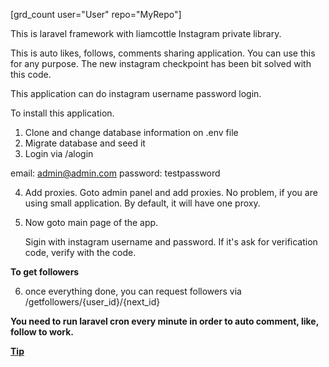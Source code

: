 [grd_count user="User" repo="MyRepo"]

This is laravel framework with liamcottle Instagram private library.

This is auto likes, follows, comments sharing application. You can use this for any purpose. The new instagram checkpoint has been bit solved with this code.


This application can do instagram username password login.

To install this application.

1. Clone and change database information on .env file
2. Migrate database and seed it
3. Login via /alogin

email: admin@admin.com
password: testpassword

4. Add proxies. Goto admin panel and add proxies. No problem, if you are using small application. By default, it will have one proxy.

5. Now goto main page of the app.

   Sigin with instagram username and password. If it's ask for verification code, verify with the code.
   
   
 <b> To get followers </b>
   
 6. once everything done, you can request followers via /getfollowers/{user_id}/{next_id}
 
 
 <b> You need to run laravel cron every minute in order to auto comment, like, follow to work.</a>

 
 <a href="https://paypal.me/muthukrishnanc"> Tip<a>
